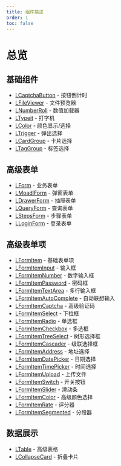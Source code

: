 ```yaml
---
title: 组件描述
order: 1
toc: false
---
```


# 总览

## 基础组件

- [LCaptchaButton] - 按钮倒计时
- [LFileViewer] - 文件预览器
- [LNumberRoll] - 数值加载器
- [LTypeit] - 打字机
- [LColor] - 颜色显示/选择
- [LTrigger] - 弹出选择
- [LCardGroup] - 卡片选择
- [LTagGroup] - 标签选择

<!-- - [LWaterMark] - 水印
- [useFormModal] - hooks 弹窗
- [useFormDrawer] - hooks 抽屉 -->

## 高级表单

- [LForm] - 业务表单
- [LMoadlForm] - 弹窗表单
- [LDrawerForm] - 抽屉表单
- [LQueryForm] - 查询表单
- [LStepsForm] - 步骤表单
- [LLoginForm] - 登录表单

## 高级表单项

- [LFormItem] - 基础表单项
- [LFormItemInput] - 输入框
- [LFormItemNumber] - 数字输入框
- [LFormItemPassword] - 密码框
- [LFormItemTextArea] - 多行输入框
- [LFormItemAutoComplete] - 自动联想输入
- [LFormItemCaptcha] - 高级验证码
- [LFormItemSelect] - 下拉框
- [LFormItemRadio] - 单选框
- [LFormItemCheckbox] - 多选框
- [LFormItemTreeSelect] - 树形选择框
- [LFormItemCascader] - 级联选择框
- [LFormItemAddress] - 地址选择
- [LFormItemDatePicker] - 日期选择
- [LFormItemTimePicker] - 时间选择
- [LFormItemUpload] - 上传文件
- [LFormItemSwitch] - 开关按钮
- [LFormItemSlider] - 滑动条
- [LFormItemColor] - 高级颜色选择
- [LFormItemRate] - 评分器
- [LFormItemSegmented] - 分段器

## 数据展示

- [LTable] - 高级表格
- [LCollapseCard] - 折叠卡片

[ltypeit]: /components/typeit
[lspin]: /components/spin
[ltooltip]: /components/tooltip
[lcolor]: /components/color-pick
[ltrigger]: /components/trigger
[lfileviewer]: /components/file-viewer
[lwatermark]: /components/water-mark
[lnumberroll]: /components/number-roll
[lcaptchabutton]: /components/captcha-button
[useformmodal]: /components/use-form-modal
[useformdrawer]: /components/use-form-drawer
[lform]: /components/form
[lmoadlform]: /components/form/moadl-form
[ldrawerform]: /components/form/drawer-form
[lqueryform]: /components/form/query-form
[lstepsform]: /components/form/steps-form
[lloginform]: /components/form/login-form
[lformitem]: /components/form-item
[lformiteminput]: components/form-item/form-item-input
[lformitemnumber]: /components/form-item/form-item-input/lform-number
[lformitempassword]: /components/form-item/form-item-input/lform-password
[lformitemtextarea]: /components/form-item/form-item-input/lform-text-area
[lformitemautocomplete]: /components/form-item/form-item-auto-complete
[lformitemcaptcha]: /components/form-item/form-item-captcha
[lformitemselect]: /components/form-item/form-item-select
[lformitemradio]: /components/form-item/form-item-radio
[lformitemcheckbox]: /components/form-item/form-item-checkbox
[lformitemtreeselect]: /components/form-item/form-item-tree-select
[lformitemcascader]: /components/form-item/form-item-cascader
[lformitemaddress]: /components/form-item/form-item-address
[lformitemdatepicker]: /components/form-item/form-item-date-picker
[lformitemtimepicker]: /components/form-item/form-item-time-picker
[lformitemupload]: /components/form-item/form-item-upload
[lformitemswitch]: /components/form-item/form-item-switch
[lformitemslider]: /components/form-item/form-item-slider
[lformitemcolor]: /components/form-item/form-item-color
[lformitemrate]: /components/form-item/form-item-rate
[lformitemsegmented]: /components/form-item/form-item-segmented
[ltable]: /components/table
[LCollapseCard]: /components/collapse-card
[LCardGroup]: /components/card-group
[LTagGroup]: /components/tag-group
